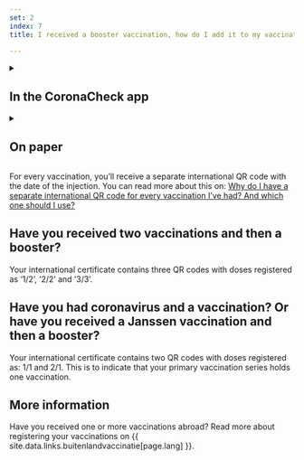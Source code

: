 ```yaml
---
set: 2
index: 7
title: I received a booster vaccination, how do I add it to my vaccination certificate?

---
```

<details class="details">
<summary><h2>In the CoronaCheck app</h2></summary>
<div markdown="1">
Vaccinations are not retrieved automatically. Therefore, after every vaccination, you need to retrieve your vaccination details again by logging in with DigiD. Click on the ‘+’ symbol in the top right corner of the app and add a vaccination certificate. 
</div>
</details>

<details class="details">
<summary><h2>On paper</h2></summary>
<div markdown="1">
Go to [www.coronacheck.nl/en/print](/print) and make create a new vaccination certificate. Your booster vaccination will be added to your certificate.
</div>
</details>

For every vaccination, you’ll receive a separate international QR code with the date of the injection. You can read more about this on: [Why do I have a separate international QR code for every vaccination I’ve had? And which one should I use?](/en/faq/3-5-waarom-heb-ik-voor-elke-prik-een-internationale-qr-code/)

<h2 class="h2-question">Have you received two vaccinations and then a booster?</h2>

Your international certificate contains three QR codes with doses registered as ‘1/2’, ‘2/2’ and ‘3/3’.

<h2 class="h2-question">Have you had coronavirus and a vaccination? Or have you received a Janssen vaccination and then a booster?</h2>

Your international certificate contains two QR codes with doses registered as: 1/1 and 2/1. This is to indicate that your primary vaccination series holds one vaccination.

## More information

Have you received one or more vaccinations abroad? Read more about registering your vaccinations on {{ site.data.links.buitenlandvaccinatie[page.lang] }}.
